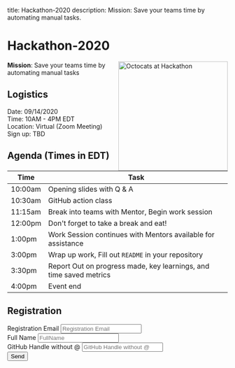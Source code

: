 title: Hackathon-2020
description: Mission: Save your teams time by automating manual tasks.

# Hackathon-2020
<img src="https://user-images.githubusercontent.com/5758031/91331710-bb2fcb80-e790-11ea-8d9b-51e9db3280ea.png" height ="250px" align="right" alt="Octocats at Hackathon">

**Mission**: Save your teams time by automating manual tasks

## Logistics
Date:     09/14/2020  
Time:     10AM - 4PM EDT  
Location: Virtual (Zoom Meeting)  
Sign up:  TBD  

## Agenda (Times in EDT)
| Time | Task |  
|---|---|  
| 10:00am |      Opening slides with Q & A |  
| 10:30am |   GitHub action class |  
| 11:15am |   Break into teams with Mentor, Begin work session |  
| 12:00pm |      Don't forget to take a break and eat! |  
| 1:00pm |       Work Session continues with Mentors available for assistance |  
| 3:00pm |       Wrap up work, Fill out `README` in your repository |  
| 3:30pm |    Report Out on progress made, key learnings, and time saved metrics |  
| 4:00pm |       Event end |  


## Registration 
<div id="register">
        <div id="contact-form">
                <form action="https://registration-middlewear.azurewebsites.net/api/http-registration-trigger" method="POST">
                    <label>Registration Email</label>
                <input type="email" name="email" placeholder="Registration Email" required /><br />
                    <label>Full Name</label>
                <input type="text" name="fullName" placeholder="FullName" required /><br />
                    <label>GitHub Handle without @</label>
                <input type="text" name="handle" placeholder="GitHub Handle without @" required /><br />
                <button type="submit">Send</button>
            </form>
        </div>
 </div>
